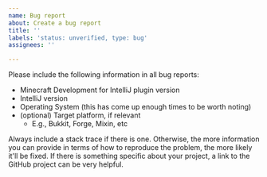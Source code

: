 ```yaml
---
name: Bug report
about: Create a bug report
title: ''
labels: 'status: unverified, type: bug'
assignees: ''

---
```


Please include the following information in all bug reports:

* Minecraft Development for IntelliJ plugin version
* IntelliJ version
* Operating System (this has come up enough times to be worth noting)
* (optional) Target platform, if relevant
  * E.g., Bukkit, Forge, Mixin, etc

Always include a stack trace if there is one. Otherwise, the more information you can provide in terms of how to reproduce the problem, the more likely it'll be fixed. If there is something specific about your project, a link to the GitHub project can be very helpful.
